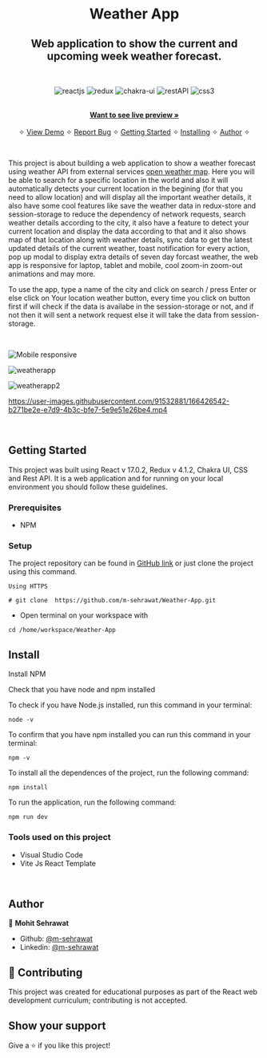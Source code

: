 <h1 align="center">Weather App</h1> 

<h2 align="center">Web application to show the current and upcoming week weather forecast.</h2>    

<br />
<p align="center">
    <img src="https://img.shields.io/badge/React(17.0.2)-20232A?style=for-the-badge&logo=react&logoColor=61DAFB" alt="reactjs" />
    <img src="https://img.shields.io/badge/Redux(4.1.2)-593D88?style=for-the-badge&logo=redux&logoColor=white" alt="redux" />
    <img src="https://img.shields.io/badge/Chakra%20UI-3bc7bd?style=for-the-badge&logo=chakraui&logoColor=white" alt="chakra-ui"/>
    <img src="https://img.shields.io/badge/Rest-API-f44d27?style=for-the-badge&logo=rest-api3&logoColor=white" alt="restAPI"/>
    <img src="https://img.shields.io/badge/CSS3-1572B6?style=for-the-badge&logo=css3&logoColor=white" alt="css3"/>     
</p>



  <p align="center">    
    <br />
    <a href="https://mohit-weather-app.vercel.app/"><strong>Want to see live preview »</strong></a>
    <br />
    <br />&#10023;
    <a href="https://mohit-weather-app.vercel.app/">View Demo</a>   &#10023;  
    <a href="https://github.com/m-sehrawat/Weather-App/issues">Report Bug</a>    &#10023;
    <a href="#Getting-Started">Getting Started</a> &#10023; <a href="#Install">Installing</a> &#10023;    
    <a href="#Author">Author</a> &#10023;
  </p>



<br/>


This project is about building a web application to show a weather forecast using weather API from external services [open weather map](https://openweathermap.org/). Here you will be able to search for a specific location in the world and also it will automatically detects your current location in the begining (for that you need to allow location) and will display all the important weather details, it also have some cool features like save the weather data in redux-store and session-storage to reduce the dependency of network requests, search weather details according to the city, it also have a feature to detect your current location and display the data according to that and it also shows map of that location along with weather details, sync data to get the latest updated details of the current weather, toast notification for every action, pop up modal to display extra details of seven day forcast weather, the web app is responsive for laptop, tablet and mobile, cool zoom-in zoom-out animations and may more.

To use the app, type a name of the city and click on search / press Enter or else click on Your location weather button, every time you click on button first if will check if the data is availabe in the session-storage or not, and if not then it will sent a network request else it will take the data from session-storage. 

<br/>

![Mobile responsive](https://user-images.githubusercontent.com/91532881/166426445-3aeee29c-bca7-4d95-a082-70269bb192fd.png)

![weatherapp](https://user-images.githubusercontent.com/91532881/166334689-ac7807e2-6d40-4a8f-b232-c53955f6ea03.png)

![weatherapp2](https://user-images.githubusercontent.com/91532881/166334796-48e0faa6-3e3c-46e5-9cd1-857da895379d.png)

https://user-images.githubusercontent.com/91532881/166426542-b271be2e-e7d9-4b3c-bfe7-5e9e51e26be4.mp4


<br/>


## Getting Started

This project was built using React v 17.0.2, Redux v 4.1.2, Chakra UI, CSS and Rest API. It is a web application and for running on your local environment you should follow these guidelines.


### Prerequisites

- NPM 

### Setup


The project repository can be found in [GitHub link](https://github.com/m-sehrawat/Weather-App) or just clone the project using this command. 


```
Using HTTPS

# git clone  https://github.com/m-sehrawat/Weather-App.git
```

+ Open terminal on your workspace with

```
cd /home/workspace/Weather-App
```


## Install

Install NPM

Check that you have node and npm installed

To check if you have Node.js installed, run this command in your terminal:


```
node -v
```

To confirm that you have npm installed you can run this command in your terminal:


```
npm -v
```


To install all the dependences of the project, run the following command:


```
npm install
```


To run the application, run the following command:

```
npm run dev
```


### Tools used on this project

- Visual Studio Code
- Vite Js React Template

<br/>



## Author


👤 **Mohit Sehrawat**

- Github: [@m-sehrawat](https://github.com/m-sehrawat/)
- Linkedin: [@m-sehrawat](https://www.linkedin.com/in/m-sehrawat/)


## 🤝 Contributing

This project was created for educational purposes as part of the React web development curriculum; contributing is not accepted.


## Show your support

Give a ⭐️ if you like this project!
